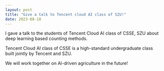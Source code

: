```yaml
---
layout: post
title: "Give a talk to Tencent cloud AI class of SZU!"
date: 2023-08-18
---
```

<p> 
I gave a talk to the students of Tencent Cloud AI class of CSSE, SZU about deep learning based counting methods.
 </p>


Tencent Cloud AI class of CSSE is a high-standard undergraduate class built jointly by Tencent and SZU. 

We will work together on AI-driven agriculture in the future!
